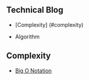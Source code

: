 ## Technical Blog



- [Complexity] (#complexity)
 


- Algorithm


## Complexity
  -  [Big O Notation](https://www.youtube.com/watch?v=v4cd1O4zkGw)
